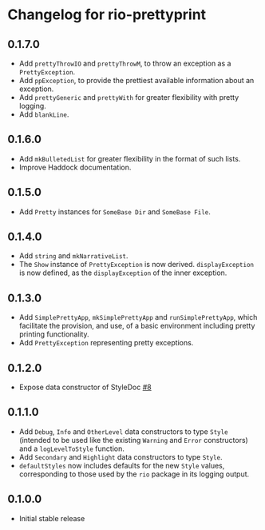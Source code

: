 # Changelog for rio-prettyprint

## 0.1.7.0

* Add `prettyThrowIO` and `prettyThrowM`, to throw an exception as a
  `PrettyException`.
* Add `ppException`, to provide the prettiest available information about an
  exception.
* Add `prettyGeneric` and `prettyWith` for greater flexibility with pretty
  logging.
* Add `blankLine`.

## 0.1.6.0

* Add `mkBulletedList` for greater flexibility in the format of such lists.
* Improve Haddock documentation.

## 0.1.5.0

* Add `Pretty` instances for `SomeBase Dir` and `SomeBase File`.

## 0.1.4.0

* Add `string` and `mkNarrativeList`.
* The `Show` instance of `PrettyException` is now derived. `displayException` is
  now defined, as the `displayException` of the inner exception.

## 0.1.3.0

* Add `SimplePrettyApp`, `mkSimplePrettyApp` and `runSimplePrettyApp`, which
  facilitate the provision, and use, of a basic environment including pretty
  printing functionality.
* Add `PrettyException` representing pretty exceptions.

## 0.1.2.0

* Expose data constructor of StyleDoc
  [#8](https://github.com/commercialhaskell/rio-prettyprint/pull/8)

## 0.1.1.0

* Add `Debug`, `Info` and `OtherLevel` data constructors to type `Style`
  (intended to be used like the existing `Warning` and `Error` constructors) and
  a `logLevelToStyle` function.
* Add `Secondary` and `Highlight` data constructors to type `Style`.
* `defaultStyles` now includes defaults for the new `Style` values,
  corresponding to those used by the `rio` package in its logging output.

## 0.1.0.0

* Initial stable release
